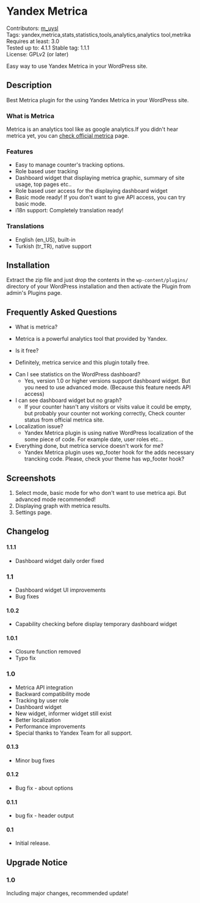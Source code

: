 # Yandex Metrica #

Contributors: [m_uysl](https://github.com/mustafauysal/)			
Tags: yandex,metrica,stats,statistics,tools,analytics,analytics tool,metrika	
Requires at least: 3.0		
Tested up to: 4.1.1	
Stable tag: 1.1.1	
License: GPLv2 (or later)	

Easy way to use Yandex Metrica in your WordPress site.

## Description ##

Best Metrica plugin for the using Yandex Metrica in your WordPress site.

### What is Metrica ###

Metrica is an analytics tool like as google analytics.If you didn't hear metrica yet, you can [check official metrica](http://metrica.yandex.com/) page.


### Features ###

- Easy to manage counter's  tracking options.
- Role based user tracking
- Dashboard widget that displaying metrica graphic, summary of site usage, top pages etc..
- Role based user access for the displaying dashboard widget
- Basic mode ready! If you don't want to give API access, you can try basic mode.
- i18n support: Completely translation ready!


### Translations ###

* English (en\_US), built-in
* Turkish (tr\_TR), native support

## Installation ##

Extract the zip file and just drop the contents in the `wp-content/plugins/` directory of your WordPress installation and then activate the Plugin from admin's Plugins page.

## Frequently Asked Questions ##

* What is metrica?
 - Metrica is a powerful analytics tool that provided by Yandex.
* Is it free?
 - Definitely, metrica service and this plugin totally  free.
* Can I see statistics on the WordPress dashboard?
	- Yes, version 1.0 or higher versions support dashboard widget. But you need to use advanced mode. (Because this feature needs API access)
* I can see dashboard widget but no graph?
	- If your counter hasn't any visitors or visits value it could be empty, but probably your counter not working correctly, Check counter status from official metrica site.
* Localization issue?
	- Yandex Metrica plugin is using native WordPress localization of the some piece of code. For example date, user roles etc...
*	Everything done, but metrica service doesn't work for me?
	- Yandex Metrica plugin uses wp_footer hook for the adds necessary trancking code. Please, check your theme has wp_footer hook?
	
## Screenshots ##

1. Select mode, basic mode for who don't want to use metrica api. But advanced mode recommended!
2. Displaying graph with metrica results.
3. Settings page.

## Changelog ##

#### 1.1.1 ####
 - Dashboard widget daily order fixed
 
### 1.1 ###
 - Dashboard widget UI improvements
 - Bug fixes

#### 1.0.2 ####
 - Capability checking before display temporary dashboard widget
 
#### 1.0.1 ####
 - Closure function removed
 - Typo fix
 
### 1.0 ###
 - Metrica API integration
 - Backward compatibility mode
 - Tracking by user role
 - Dashboard widget
 - New widget, informer widget still exist
 - Better localization
 - Performance improvements
 - Special thanks to Yandex Team for all support.

#### 0.1.3 ####

 - Minor bug fixes
 
#### 0.1.2 ####

 - Bug fix - about options

#### 0.1.1 ####

 - bug fix - header output

#### 0.1 ####

 - Initial release.

## Upgrade Notice ##

### 1.0 ###

Including major changes, recommended update!
